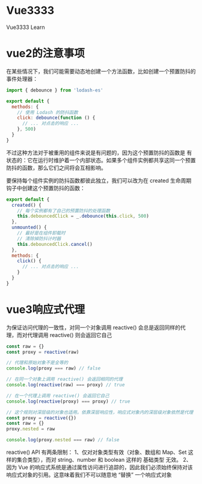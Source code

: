 # Vue3333
Vue3333 Learn

# vue2的注意事项
在某些情况下，我们可能需要动态地创建一个方法函数，比如创建一个预置防抖的事件处理器：

```javascript
import { debounce } from 'lodash-es'

export default {
  methods: {
    // 使用 Lodash 的防抖函数
    click: debounce(function () {
      // ... 对点击的响应 ...
    }, 500)
  }
}
```
不过这种方法对于被重用的组件来说是有问题的，因为这个预置防抖的函数是 有状态的：它在运行时维护着一个内部状态。如果多个组件实例都共享这同一个预置防抖的函数，那么它们之间将会互相影响。

要保持每个组件实例的防抖函数都彼此独立，我们可以改为在 created 生命周期钩子中创建这个预置防抖的函数：
```javascript
export default {
  created() {
    // 每个实例都有了自己的预置防抖的处理函数
    this.debouncedClick = _.debounce(this.click, 500)
  },
  unmounted() {
    // 最好是在组件卸载时
    // 清除掉防抖计时器
    this.debouncedClick.cancel()
  },
  methods: {
    click() {
      // ... 对点击的响应 ...
    }
  }
}
```

# vue3响应式代理

为保证访问代理的一致性，对同一个对象调用 reactive() 会总是返回同样的代理，而对代理调用 reactive() 则会返回它自己

```javascript
const raw = {}
const proxy = reactive(raw)

// 代理和原始对象不是全等的
console.log(proxy === raw) // false

// 在同一个对象上调用 reactive() 会返回相同的代理
console.log(reactive(raw) === proxy) // true

// 在一个代理上调用 reactive() 会返回它自己
console.log(reactive(proxy) === proxy) // true

// 这个规则对深层级的对象也适用。依靠深层响应性，响应式对象内的深层级对象依然是代理
const proxy = reactive({})
const raw = {}
proxy.nested = raw

console.log(proxy.nested === raw) // false
```

reactive() API 有两条限制：
1、仅对对象类型有效（对象、数组和 Map、Set 这样的集合类型），而对 string、number 和 boolean 这样的 基础类型 无效。
2、因为 Vue 的响应式系统是通过属性访问进行追踪的，因此我们必须始终保持对该响应式对象的引用。这意味着我们不可以随意地 “替换” 一个响应式对象






















